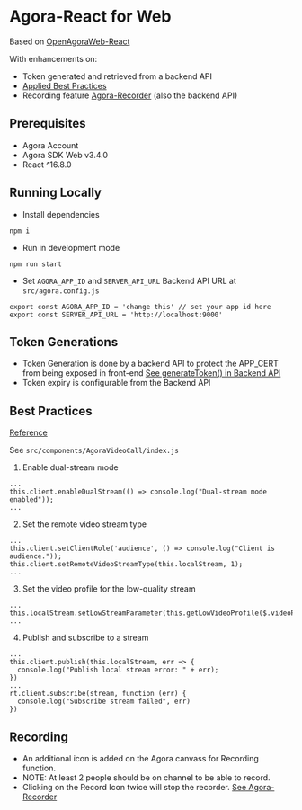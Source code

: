 # Agora-React for Web

Based on [OpenAgoraWeb-React](https://github.com/AgoraIO-Community/OpenAgoraWeb-React)


With enhancements on:

- Token generated and retrieved from a backend API 
- [Applied Best Practices](https://docs.agora.io/en/Video/multi_user_video_web?platform=Web)
- Recording feature [Agora-Recorder](https://github.com/francisfueconcillo/agora-recorder) (also the backend API)
## Prerequisites
- Agora Account
- Agora SDK Web v3.4.0
- React ^16.8.0

## Running Locally
- Install dependencies
```
npm i
```
- Run in development mode
```
npm run start
```
- Set `AGORA_APP_ID` and `SERVER_API_URL` Backend API URL at `src/agora.config.js`
```
export const AGORA_APP_ID = 'change this' // set your app id here
export const SERVER_API_URL = 'http://localhost:9000'
```
## Token Generations
- Token Generation is done by a backend API to protect the APP_CERT from being exposed in front-end
[See generateToken() in Backend API](https://github.com/francisfueconcillo/agora-recorder/blob/master/src/agora.js#L105)
- Token expiry is configurable from the Backend API

## Best Practices
[Reference](https://docs.agora.io/en/Video/multi_user_video_web?platform=Web)

See `src/components/AgoraVideoCall/index.js`
1. Enable dual-stream mode
```
...
this.client.enableDualStream(() => console.log("Dual-stream mode enabled")); 
...
```
2. Set the remote video stream type
```
...
this.client.setClientRole('audience', () => console.log("Client is audience."));
this.client.setRemoteVideoStreamType(this.localStream, 1);
...
```
3.  Set the video profile for the low-quality stream
```
...
this.localStream.setLowStreamParameter(this.getLowVideoProfile($.videoProfile));
...
```

4. Publish and subscribe to a stream
```
...
this.client.publish(this.localStream, err => {
  console.log("Publish local stream error: " + err);
})
...
rt.client.subscribe(stream, function (err) {
  console.log("Subscribe stream failed", err)
})
```
## Recording
- An additional icon is added on the Agora canvass for Recording function.
- NOTE: At least 2 people should be on channel to be able to record.
- Clicking on the Record Icon twice will stop the recorder.
[See Agora-Recorder](https://github.com/francisfueconcillo/agora-recorder)

